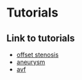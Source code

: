 # Tutorials

## Link to tutorials

- [offset stenosis](tutorial:offset_stenosis)
- [aneurysm](tutorial:aneurysm)
- [avf](tutorial:avf)
